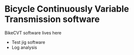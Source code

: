 # Bicycle Continuously Variable Transmission software
BikeCVT software lives here
* Test jig software
* Log analysis